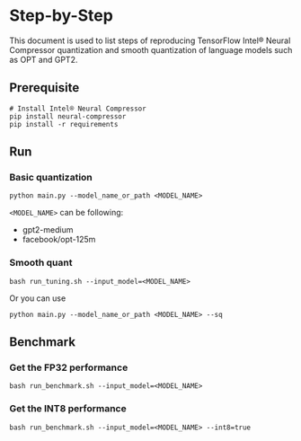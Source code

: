 Step-by-Step
============

This document is used to list steps of reproducing TensorFlow Intel® Neural Compressor quantization and smooth quantization of language models such as OPT and GPT2.

## Prerequisite

```shell
# Install Intel® Neural Compressor
pip install neural-compressor
pip install -r requirements
```
## Run


### Basic quantization

```
python main.py --model_name_or_path <MODEL_NAME>
```

`<MODEL_NAME>` can be following:

- gpt2-medium
- facebook/opt-125m

### Smooth quant

```shell
bash run_tuning.sh --input_model=<MODEL_NAME>
```

Or you can use

```
python main.py --model_name_or_path <MODEL_NAME> --sq
```

## Benchmark

### Get the FP32 performance

```shell
bash run_benchmark.sh --input_model=<MODEL_NAME>
```

### Get the INT8 performance

```shell
bash run_benchmark.sh --input_model=<MODEL_NAME> --int8=true
```

